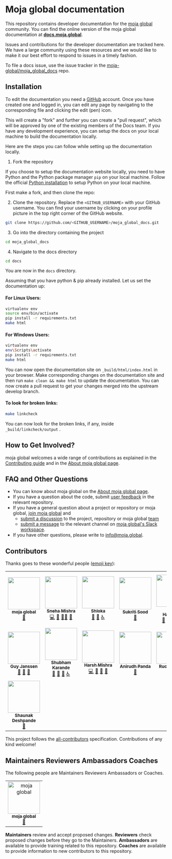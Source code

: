 # Moja global documentation

This repository contains developer documentation for the [moja global](https://moja.global/) community. You can find the online version of the moja global documentation at **[docs.moja.global](https://docs.moja.global/en/latest/)**.

Issues and contributions for the developer documentation are tracked here. We have a large community using these resources and we would like to make it our best effort to respond to issues in a timely fashion.

To file a docs issue, use the issue tracker in the [moja-global/moja_global_docs](https://github.com/moja-global/moja_global_docs) repo.

## Installation

To edit the documentation you need a [GitHub](github.com) account. Once you have created one and logged in, you can edit any page by navigating to the corresponding file and clicking the edit (pen) icon.

This will create a "fork" and further you can create a "pull request", which will be approved by one of the existing members of the Docs team. If you have any development experience, you can setup the docs on your local machine to build the documentation locally.

Here are the steps you can follow while setting up the documentation locally.

1. Fork the repository

If you choose to setup the documentation website locally, you need to have Python and the Python package manager `pip` on your local machine. Follow the official [Python installation](https://www.python.org/downloads/) to setup Python on your local machine.

First make a fork, and then clone the repo:

2. Clone the repository. Replace the `<GITHUB_USERNAME>` with your GitHub username. You can find your username by clicking on your profile picture in the top right corner of the GitHub website.

```sh
git clone https://github.com/<GITHUB_USERNAME>/moja_global_docs.git
```

3. Go into the directory containing the project

```sh
cd moja_global_docs
```

4. Navigate to the docs directory

```sh
cd docs
```

You are now in the `docs` directory.

Assuming that you have python & pip already installed. Let us set the documentation up:

#### For **Linux** Users:

```sh
virtualenv env
source env/bin/activate
pip install -r requirements.txt
make html
```

#### For **Windows** Users:

```sh
virtualenv env
env\Scripts\activate
pip install -r requirements.txt
make html
```

You can now open the documentation site on `_build/html/index.html` in your browser. Make corresponding changes on the documentation site and then run `make clean && make html` to update the documentation. You can now create a pull request to get your changes merged into the upstream develop branch.

#### To look for **broken links**:

```sh
make linkcheck
```

You can now look for the broken links, if any, inside `_build/linkcheck/output` .

## How to Get Involved?

moja global welcomes a wide range of contributions as explained in the [Contributing guide](https://community.moja.global/community/contributing) and in the [About moja global page](https://community.moja.global/docs/about-moja-global).

## FAQ and Other Questions

- You can know about moja global on the [About moja global page](https://community.moja.global/docs/about-moja-global).
- If you have a question about the code, submit [user feedback](https://github.com/moja-global/About-moja-global/blob/master/Contributing/How-to-Provide-User-Feedback.md) in the relevant repository.
- If you have a general question about a project or repository or moja global, [join moja global](https://github.com/moja-global/About-moja-global/blob/master/Contributing/How-to-Join-moja-global.md) and
  - [submit a discussion](https://help.github.com/en/articles/about-team-discussions) to the project, repository or moja global [team](https://github.com/orgs/moja-global/teams)
  - [submit a message](https://get.slack.help/hc/en-us/categories/200111606#send-messages) to the relevant channel on [moja global's Slack workspace](https://mojaglobal.slack.com/).
- If you have other questions, please write to [info@moja.global](mailto:info@moja.global).

## Contributors

Thanks goes to these wonderful people ([emoji key](https://allcontributors.org/docs/en/emoji-key)):

<!-- ALL-CONTRIBUTORS-LIST:START - Do not remove or modify this section -->
<!-- prettier-ignore-start -->
<!-- markdownlint-disable -->
<table>
  <tr>
    <td align="center"><a href="http://moja.global"><img src="https://avatars1.githubusercontent.com/u/19564969?v=4?s=100" width="100px;" alt=""/><br /><sub><b>moja global</b></sub></a><br /><a href="#projectManagement-moja-global" title="Project Management">📆</a></td>
    <td align="center"><a href="https://github.com/Tlazypanda"><img src="https://avatars.githubusercontent.com/u/33183263?v=4?s=100" width="100px;" alt=""/><br /><sub><b>Sneha Mishra</b></sub></a><br /><a href="https://github.com/moja-global/moja_global_docs/commits?author=Tlazypanda" title="Code">💻</a> <a href="https://github.com/moja-global/moja_global_docs/commits?author=Tlazypanda" title="Documentation">📖</a> <a href="#mentoring-Tlazypanda" title="Mentoring">🧑‍🏫</a> <a href="https://github.com/moja-global/moja_global_docs/pulls?q=is%3Apr+reviewed-by%3ATlazypanda" title="Reviewed Pull Requests">👀</a></td>
    <td align="center"><a href="https://linktr.ee/shlokagupta"><img src="https://avatars.githubusercontent.com/u/41121520?v=4?s=100" width="100px;" alt=""/><br /><sub><b>Shloka</b></sub></a><br /><a href="https://github.com/moja-global/moja_global_docs/commits?author=chicken-biryani" title="Documentation">📖</a> <a href="https://github.com/moja-global/moja_global_docs/pulls?q=is%3Apr+reviewed-by%3Achicken-biryani" title="Reviewed Pull Requests">👀</a> <a href="#a11y-chicken-biryani" title="Accessibility">️️️️♿️</a></td>
    <td align="center"><a href="https://github.com/Sukriti-sood"><img src="https://avatars.githubusercontent.com/u/55010599?v=4?s=100" width="100px;" alt=""/><br /><sub><b>Sukriti Sood</b></sub></a><br /><a href="https://github.com/moja-global/moja_global_docs/commits?author=Sukriti-sood" title="Documentation">📖</a></td>
    <td align="center"><a href="https://sarahhaggarty.github.io/"><img src="https://avatars.githubusercontent.com/u/81160244?v=4?s=100" width="100px;" alt=""/><br /><sub><b>Sarah Haggarty</b></sub></a><br /><a href="https://github.com/moja-global/moja_global_docs/commits?author=sarahhaggarty" title="Documentation">📖</a> <a href="https://github.com/moja-global/moja_global_docs/issues?q=author%3Asarahhaggarty" title="Bug reports">🐛</a> <a href="#mentoring-sarahhaggarty" title="Mentoring">🧑‍🏫</a> <a href="https://github.com/moja-global/moja_global_docs/pulls?q=is%3Apr+reviewed-by%3Asarahhaggarty" title="Reviewed Pull Requests">👀</a></td>
    <td align="center"><a href="https://github.com/Patamap"><img src="https://avatars.githubusercontent.com/u/59905399?v=4?s=100" width="100px;" alt=""/><br /><sub><b>Patama</b></sub></a><br /><a href="https://github.com/moja-global/moja_global_docs/commits?author=Patamap" title="Documentation">📖</a> <a href="https://github.com/moja-global/moja_global_docs/pulls?q=is%3Apr+reviewed-by%3APatamap" title="Reviewed Pull Requests">👀</a> <a href="#mentoring-Patamap" title="Mentoring">🧑‍🏫</a> <a href="#projectManagement-Patamap" title="Project Management">📆</a></td>
    <td align="center"><a href="https://github.com/aornugent"><img src="https://avatars.githubusercontent.com/u/20387761?v=4?s=100" width="100px;" alt=""/><br /><sub><b>Andrew O'Reilly-Nugent</b></sub></a><br /><a href="https://github.com/moja-global/moja_global_docs/commits?author=aornugent" title="Documentation">📖</a> <a href="https://github.com/moja-global/moja_global_docs/pulls?q=is%3Apr+reviewed-by%3Aaornugent" title="Reviewed Pull Requests">👀</a> <a href="#projectManagement-aornugent" title="Project Management">📆</a> <a href="#ideas-aornugent" title="Ideas, Planning, & Feedback">🤔</a></td>
  </tr>
  <tr>
    <td align="center"><a href="https://github.com/gmajan"><img src="https://avatars.githubusercontent.com/u/8733319?v=4?s=100" width="100px;" alt=""/><br /><sub><b>Guy Janssen</b></sub></a><br /><a href="https://github.com/moja-global/moja_global_docs/commits?author=gmajan" title="Documentation">📖</a> <a href="https://github.com/moja-global/moja_global_docs/pulls?q=is%3Apr+reviewed-by%3Agmajan" title="Reviewed Pull Requests">👀</a> <a href="#ideas-gmajan" title="Ideas, Planning, & Feedback">🤔</a></td>
    <td align="center"><a href="https://www.linkedin.com/in/shubhamkarande13/"><img src="https://avatars.githubusercontent.com/u/13800316?v=4?s=100" width="100px;" alt=""/><br /><sub><b>Shubham Karande</b></sub></a><br /><a href="https://github.com/moja-global/moja_global_docs/commits?author=shubhamkarande13" title="Documentation">📖</a> <a href="https://github.com/moja-global/moja_global_docs/pulls?q=is%3Apr+reviewed-by%3Ashubhamkarande13" title="Reviewed Pull Requests">👀</a> <a href="#ideas-shubhamkarande13" title="Ideas, Planning, & Feedback">🤔</a> <a href="#a11y-shubhamkarande13" title="Accessibility">️️️️♿️</a></td>
    <td align="center"><a href="http://harshcasper.github.io"><img src="https://avatars.githubusercontent.com/u/47351025?v=4?s=100" width="100px;" alt=""/><br /><sub><b>Harsh Mishra</b></sub></a><br /><a href="https://github.com/moja-global/moja_global_docs/commits?author=HarshCasper" title="Code">💻</a> <a href="https://github.com/moja-global/moja_global_docs/commits?author=HarshCasper" title="Documentation">📖</a> <a href="https://github.com/moja-global/moja_global_docs/pulls?q=is%3Apr+reviewed-by%3AHarshCasper" title="Reviewed Pull Requests">👀</a> <a href="#maintenance-HarshCasper" title="Maintenance">🚧</a></td>
    <td align="center"><a href="https://anirudhpanda.me/"><img src="https://avatars.githubusercontent.com/u/66218496?v=4?s=100" width="100px;" alt=""/><br /><sub><b>Anirudh Panda</b></sub></a><br /><a href="https://github.com/moja-global/moja_global_docs/commits?author=AnirudhPanda" title="Documentation">📖</a></td>
    <td align="center"><a href="https://ruchipakhle-portfolio.netlify.app/"><img src="https://avatars.githubusercontent.com/u/72685035?v=4?s=100" width="100px;" alt=""/><br /><sub><b>Ruchi Pakhle</b></sub></a><br /><a href="https://github.com/moja-global/moja_global_docs/commits?author=Ruchip16" title="Documentation">📖</a></td>
    <td align="center"><a href="https://github.com/padmajabhol"><img src="https://avatars.githubusercontent.com/u/75530516?v=4?s=100" width="100px;" alt=""/><br /><sub><b>Padmaja Bhol</b></sub></a><br /><a href="https://github.com/moja-global/moja_global_docs/commits?author=padmajabhol" title="Documentation">📖</a></td>
    <td align="center"><a href="https://www.linkedin.com/in/asmijafar20"><img src="https://avatars.githubusercontent.com/u/47150162?v=4?s=100" width="100px;" alt=""/><br /><sub><b>Asmi Jafar</b></sub></a><br /><a href="https://github.com/moja-global/moja_global_docs/commits?author=asmijafar20" title="Documentation">📖</a> <a href="https://github.com/moja-global/moja_global_docs/issues?q=author%3Aasmijafar20" title="Bug reports">🐛</a></td>
  </tr>
  <tr>
    <td align="center"><a href="https://github.com/ShaDe2312"><img src="https://avatars.githubusercontent.com/u/86540850?v=4?s=100" width="100px;" alt=""/><br /><sub><b>Shaunak Deshpande</b></sub></a><br /><a href="https://github.com/moja-global/moja_global_docs/commits?author=ShaDe2312" title="Documentation">📖</a></td>
  </tr>
</table>

<!-- markdownlint-restore -->
<!-- prettier-ignore-end -->

<!-- ALL-CONTRIBUTORS-LIST:END -->

This project follows the [all-contributors](https://github.com/all-contributors/all-contributors) specification. Contributions of any kind welcome!

## Maintainers Reviewers Ambassadors Coaches

The following people are Maintainers Reviewers Ambassadors or Coaches.

<table><tr><td align="center"><a href="http://moja.global"><img src="https://avatars1.githubusercontent.com/u/19564969?v=4" width="100px;" alt="moja global"/><br /><sub><b>moja global</b></sub></a><br /><a href="#projectManagement-moja-global" title="Project Management">📆</a></td></tr></table>

**Maintainers** review and accept proposed changes.
**Reviewers** check proposed changes before they go to the Maintainers.
**Ambassadors** are available to provide training related to this repository.
**Coaches** are available to provide information to new contributors to this repository.
